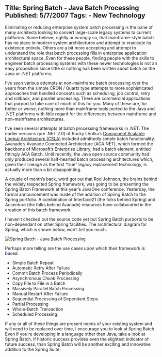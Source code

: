 Title: Spring Batch - Java Batch Processing
Published: 5/7/2007
Tags:
    - New Technology
---
Eliminating or reducing enterprise system batch processing is the bane of many architects looking to convert large-scale legacy systems to current platforms. Some believe, rightly or wrongly so, that mainframe-style batch has no place in modern system architectures and attempt to eradicate its existence entirely. Others are a bit more accepting and attempt to understand the role that batch processing fills in enterprise application architectural space. Even for these people, finding people with the skills to engineer batch processing systems with these newer technologies is not an easy proposition since little or nothing has been written about batch on the Java or .NET platforms.

I’ve seen various attempts at non-mainframe batch processing over the years from the simple CRON / Quartz type attempts to more sophisticated approaches that handled concepts such as scheduling, job control, retry and rollback, and parallel processing. There are commercial applications that purport to take care of much of this for you. Many of these are, for better or worse, nothing more than mainframe tools ported to the Java and .NET platforms with little regard for the differences between mainframe and non-mainframe architectures.

I’ve seen several attempts at batch processing frameworks in .NET. The earlier versions (pre .NET 2.0) of Rocky Lhotka’s [Component Scalable Logical Architecture (CSLA)](https://cslanet.com/) included admittedly simple batch functionality. Avanade’s Avanade Connected Architecture (ACA.NET), which formed the backbone of Microsoft’s Enterprise Library, had a batch element, entitled fittingly ACA Batch. Until recently, the Java open source community had only produced several half-hearted batch processing architectures which, given their lineage as the first “true” legacy replacement technology, is actually more than a bit disappointing.

A couple of month’s back, word got out that Rod Johnson, the brains behind the widely respected Spring framework, was going to be presenting the Spring Batch Framework at this year’s JavaOne conference. Yesterday, the formal announcement was made of the addition of Spring Batch to the Spring portfolio. A combination of Interface21 (the folks behind Spring) and Accenture (the folks behind Avanade) resources have collaborated in the creation of this batch framework.

I haven’t checked out the source code yet but Spring Batch purports to be non-dependant on other Spring facilities. The architectural diagram for Spring, which is shown below, won’t tell you much.

![Spring Batch - Java Batch Processing](https://s3.amazonaws.com/s3.beckshome.com/20070508-Spring-Batch-Java-Batch-Processing.png)

Perhaps more telling are the use cases upon which their framework is based:

* Simple Batch Repeat
* Automatic Retry After Failure
* Commit Batch Process Periodically
* Asynchronous Chunk Processing
* Copy File to File in a Batch
* Massively Parallel Batch Processing
* Manual Restart After Failure
* Sequential Processing of Dependant Steps
* Partial Processing
* Whole-Batch Transaction
* Scheduled Processing.

If any or all of these things are present needs of your existing system and will need to be replaced over time, I encourage you to look at Spring Batch. Even if you’re developing in a language other than Java, take a look at Spring Batch. If historic success provides even the slightest indicator of future success, than Spring Batch will be another exciting and innovative addition to the Spring Suite.
